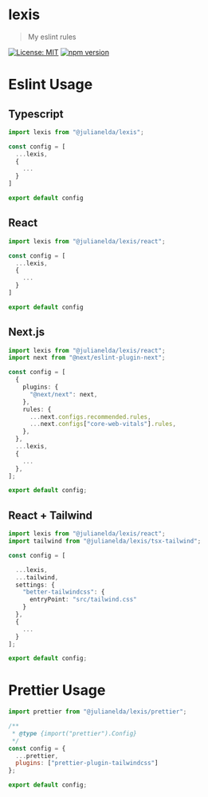 # lexis

> My eslint rules

[![License: MIT](https://img.shields.io/badge/License-MIT-yellow.svg)](LICENSE)
[![npm version](https://img.shields.io/npm/v/@julianelda/lexis)](https://www.npmjs.com/package/@julianelda/lexis)

# Eslint Usage

## Typescript

```ts
import lexis from "@julianelda/lexis";

const config = [
  ...lexis,
  {
    ...
  }
]

export default config
```

## React

```ts
import lexis from "@julianelda/lexis/react";

const config = [
  ...lexis,
  {
    ...
  }
]

export default config
```

## Next.js

```ts
import lexis from "@julianelda/lexis/react";
import next from "@next/eslint-plugin-next";

const config = [
  {
    plugins: {
      "@next/next": next,
    },
    rules: {
      ...next.configs.recommended.rules,
      ...next.configs["core-web-vitals"].rules,
    },
  },
  ...lexis,
  {
    ...
  },
];

export default config;

```

## React + Tailwind

```ts
import lexis from "@julianelda/lexis/react";
import tailwind from "@julianelda/lexis/tsx-tailwind";

const config = [

  ...lexis,
  ...tailwind,
  settings: {
    "better-tailwindcss": {
      entryPoint: "src/tailwind.css"
    }
  },
  {
    ...
  }
];

export default config;

```

# Prettier Usage

```js
import prettier from "@julianelda/lexis/prettier";

/**
 * @type {import("prettier").Config}
 */
const config = {
  ...prettier,
  plugins: ["prettier-plugin-tailwindcss"]
};

export default config;
```
